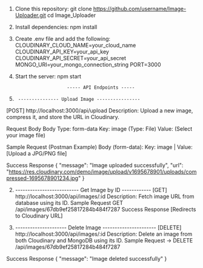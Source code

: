 1. Clone this repository:
git clone https://github.com/username/Image-Uploader.git
cd Image_Uploader

3. Install dependencies:
npm install

4. Create .env file and add the following:
CLOUDINARY_CLOUD_NAME=your_cloud_name
CLOUDINARY_API_KEY=your_api_key
CLOUDINARY_API_SECRET=your_api_secret
MONGO_URI=your_mongo_connection_string
PORT=3000

5. Start the server:
npm start





                          ----- API Endpoints -----
1.      --------------- Upload Image ----------------
[POST] http://localhost:3000/api/upload
Description: Upload a new image, compress it, and store the URL in Cloudinary.

Request Body
Body Type: form-data
Key: image (Type: File)
Value: (Select your image file)

Sample Request (Postman Example)
Body (form-data):
Key: image | Value: [Upload a JPG/PNG file]

Success Response
{
  "message": "Image uploaded successfully",
  "url": "https://res.cloudinary.com/demo/image/upload/v1695678901/uploads/compressed-1695678901234.jpg"
}

 2. -------------------------- Get Image by ID ------------
[GET] http://localhost:3000/api/images/:id
Description: Fetch image URL from database using its ID.
Sample Request
GET /api/images/67db9ef25817284b484f7287
Success Response
[Redirects to Cloudinary URL]

3. --------------------- Delete Image ----------------------
[DELETE] http://localhost:3000/api/images/:id
Description: Delete an image from both Cloudinary and MongoDB using its ID.
Sample Request ->
DELETE /api/images/67db9ef25817284b484f7287

 Success Response
 {
  "message": "Image deleted successfully"
}
